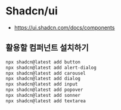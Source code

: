 # Shadcn/ui

- https://ui.shadcn.com/docs/components

## 활용할 컴퍼넌트 설치하기

```bash
npx shadcn@latest add button
npx shadcn@latest add alert-dialog
npx shadcn@latest add carousel
npx shadcn@latest add dialog
npx shadcn@latest add input
npx shadcn@latest add popover
npx shadcn@latest add sonner
npx shadcn@latest add textarea
```
